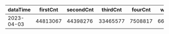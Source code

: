 |dataTime|firstCnt|secondCnt|thirdCnt|fourCnt|winCnt|vrate|wrate|
|-|-|-|-|-|-|-|-|
|2023-04-03|44813067|44398276|33465577|7508817|6633363|86.8%|14.1%|